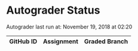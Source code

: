 # Autograder Status
Autograder last run at: November 19, 2018 at 02:20

| GitHub ID | Assignment | Graded Branch |
|-----------|------------|---------------|
